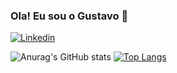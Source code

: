 ### Ola! Eu sou o Gustavo 👋
[![Linkedin](https://img.shields.io/badge/LinkedIn-0077B5?style=for-the-badge&logo=linkedin&logoColor=white)](https://www.linkedin.com/in/gustavo-cassimiro-a606451ba/)


![Anurag's GitHub stats](https://github-readme-stats.vercel.app/api?username=GustavoCassimiro9&hide=contribs,prs&theme=dracula)
[![Top Langs](https://github-readme-stats.vercel.app/api/top-langs/?username=GustavoCassimiro9&layout=compact&theme=dracula)](https://github.com/anuraghazra/github-readme-stats)
